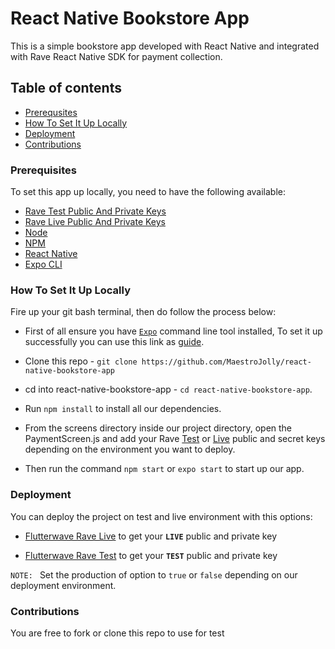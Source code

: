 # React Native Bookstore App

This is a simple bookstore app developed with React Native and integrated with Rave React Native SDK for payment collection.

## Table of contents

- [Prerequsites](#prerequisites)
- [How To Set It Up Locally](#how-to-set-it-up-locally)
- [Deployment](#deployment)
- [Contributions](#contributions)


### Prerequisites

To set this app up locally, you need to have the following available:

- [Rave Test Public And Private Keys](https://ravesandbox.flutterwave.com/dashboard/settings/apis)
- [Rave Live Public And Private Keys](https://rave.flutterwave.com/dashboard/settings/apis)
- [Node](https://nodejs.org/en/)
- [NPM](https://www.npmjs.com/get-npm)
- [React Native](https://facebook.github.io/react-native/docs/getting-started.html)
- [Expo CLI](https://expo.io/tools)

### How To Set It Up Locally

Fire up your git bash terminal, then do follow the process below:

- First of all ensure you have [`Expo`](https://facebook.github.io/react-native/docs/getting-started.html) command line tool installed, To set it up successfully you can use this link as [guide](https://facebook.github.io/react-native/docs/getting-started.html).
- Clone this repo -  `git clone https://github.com/MaestroJolly/react-native-bookstore-app`
- cd into react-native-bookstore-app - `cd react-native-bookstore-app`.
- Run `npm install` to install all our dependencies.
- From the screens directory inside our project directory, open the PaymentScreen.js and add your Rave [Test](https://ravesandbox.flutterwave.com/dashboard/settings/apis) or [Live](https://rave.flutterwave.com/dashboard/settings/apis) public and secret keys depending on the environment you want to deploy.

- Then run the command `npm start` or `expo start` to start up our app.

### Deployment 

You can deploy the project on test and live environment with this options:

- [Flutterwave Rave Live](https://rave.flutterwave.com/dashboard/settings/apis) to get your **`LIVE`** public and private key

- [Flutterwave Rave Test](https://ravesandbox.flutterwave.com/dashboard/settings/apis) to get your **`TEST`** public and private key

`NOTE: ` Set the production of option to `true` or `false` depending on our deployment environment.

### Contributions

You are free to fork or clone this repo to use for test